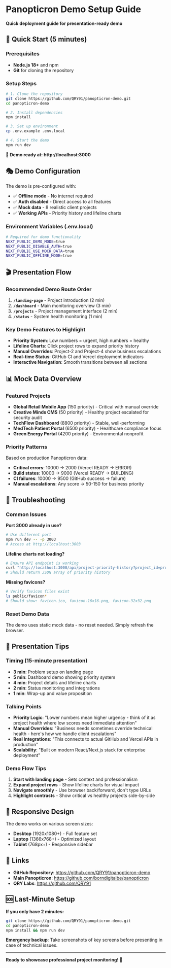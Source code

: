 # Panopticron Demo Setup Guide

**Quick deployment guide for presentation-ready demo**

## 🚀 Quick Start (5 minutes)

### Prerequisites
- **Node.js 18+** and npm
- **Git** for cloning the repository

### Setup Steps

```bash
# 1. Clone the repository
git clone https://github.com/QRY91/panopticron-demo.git
cd panopticron-demo

# 2. Install dependencies
npm install

# 3. Set up environment
cp .env.example .env.local

# 4. Start the demo
npm run dev
```

**🎯 Demo ready at: http://localhost:3000**

## 🎭 Demo Configuration

The demo is pre-configured with:
- ✅ **Offline mode** - No internet required
- ✅ **Auth disabled** - Direct access to all features  
- ✅ **Mock data** - 8 realistic client projects
- ✅ **Working APIs** - Priority history and lifeline charts

### Environment Variables (.env.local)
```bash
# Required for demo functionality
NEXT_PUBLIC_DEMO_MODE=true
NEXT_PUBLIC_DISABLE_AUTH=true
NEXT_PUBLIC_USE_MOCK_DATA=true
NEXT_PUBLIC_OFFLINE_MODE=true
```

## 🎬 Presentation Flow

### Recommended Demo Route Order
1. **`/landing-page`** - Project introduction (2 min)
2. **`/dashboard`** - Main monitoring overview (3 min)  
3. **`/projects`** - Project management interface (2 min)
4. **`/status`** - System health monitoring (1 min)

### Key Demo Features to Highlight
- **Priority System**: Low numbers = urgent, high numbers = healthy
- **Lifeline Charts**: Click project rows to expand priority history
- **Manual Overrides**: Project-2 and Project-4 show business escalations
- **Real-time Status**: GitHub CI and Vercel deployment indicators
- **Interactive Navigation**: Smooth transitions between all sections

## 📊 Mock Data Overview

### Featured Projects
- **Global Retail Mobile App** (150 priority) - Critical with manual override
- **Creative Minds CMS** (50 priority) - Healthy project escalated for security audit
- **TechFlow Dashboard** (8800 priority) - Stable, well-performing
- **MedTech Patient Portal** (6500 priority) - Healthcare compliance focus
- **Green Energy Portal** (4200 priority) - Environmental nonprofit

### Priority Patterns
Based on production Panopticron data:
- **Critical errors**: 10000 → 2000 (Vercel READY → ERROR)
- **Build states**: 10000 → 9000 (Vercel READY → BUILDING)  
- **CI failures**: 10000 → 9500 (GitHub success → failure)
- **Manual escalations**: Any score → 50-150 for business priority

## 🔧 Troubleshooting

### Common Issues

**Port 3000 already in use?**
```bash
# Use different port
npm run dev -- -p 3003
# Access at http://localhost:3003
```

**Lifeline charts not loading?**
```bash
# Ensure API endpoint is working
curl "http://localhost:3000/api/project-priority-history?project_id=project-1"
# Should return JSON array of priority history
```

**Missing favicons?**
```bash
# Verify favicon files exist
ls public/favicon*
# Should show: favicon.ico, favicon-16x16.png, favicon-32x32.png
```

### Reset Demo Data
The demo uses static mock data - no reset needed. Simply refresh the browser.

## 🎯 Presentation Tips

### Timing (15-minute presentation)
- **3 min**: Problem setup on landing page
- **5 min**: Dashboard demo showing priority system
- **4 min**: Project details and lifeline charts
- **2 min**: Status monitoring and integrations  
- **1 min**: Wrap-up and value proposition

### Talking Points
- **Priority Logic**: "Lower numbers mean higher urgency - think of it as project health where low scores need immediate attention"
- **Manual Overrides**: "Business needs sometimes override technical health - here's how we handle client escalations"
- **Real Integrations**: "This connects to actual GitHub and Vercel APIs in production"
- **Scalability**: "Built on modern React/Next.js stack for enterprise deployment"

### Demo Flow Tips
1. **Start with landing page** - Sets context and professionalism
2. **Expand project rows** - Show lifeline charts for visual impact
3. **Navigate smoothly** - Use browser back/forward, don't type URLs
4. **Highlight contrasts** - Show critical vs healthy projects side-by-side

## 📱 Responsive Design

The demo works on various screen sizes:
- **Desktop** (1920x1080+) - Full feature set
- **Laptop** (1366x768+) - Optimized layout
- **Tablet** (768px+) - Responsive sidebar

## 🔗 Links

- **GitHub Repository**: https://github.com/QRY91/panopticron-demo
- **Main Panopticron**: https://github.com/borndigitalbe/panopticron
- **QRY Labs**: https://github.com/QRY91

## 🆘 Last-Minute Setup

**If you only have 2 minutes:**
```bash
git clone https://github.com/QRY91/panopticron-demo.git
cd panopticron-demo
npm install && npm run dev
```

**Emergency backup**: Take screenshots of key screens before presenting in case of technical issues.

---

**Ready to showcase professional project monitoring! 🚀**